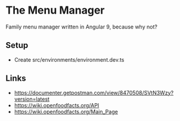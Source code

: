 # The Menu Manager

Family menu manager written in Angular 9, because why not?

## Setup

- Create src/environments/environment.dev.ts

## Links
- https://documenter.getpostman.com/view/8470508/SVtN3Wzy?version=latest
- https://wiki.openfoodfacts.org/API
- https://wiki.openfoodfacts.org/Main_Page
